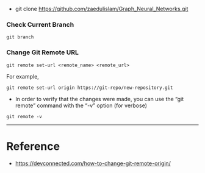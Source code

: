  - git clone https://github.com/zaedulislam/Graph_Neural_Networks.git

### Check Current Branch
```
git branch
```


### Change Git Remote URL
```
git remote set-url <remote_name> <remote_url>
```

For example,
```
git remote set-url origin https://git-repo/new-repository.git
```

- In order to verify that the changes were made, you can use the “git remote” command with the “-v” option (for verbose)
```
git remote -v
```
---


# Reference
- https://devconnected.com/how-to-change-git-remote-origin/
